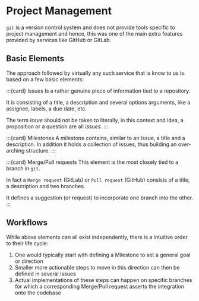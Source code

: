 # Project Management

`git` is a version control system and does not provide tools specific to project management and hence, this was one of the main extra features provided by services like GitHub or GitLab.

## Basic Elements
The approach followed by virtually any such service that is know to us is based on a few basic elements:

:::{card} Issues
Is a rather genuine piece of information tied to a repository.

It is consisting of a title, a description and several options arguments, like a assignee, labels, a due date, etc.

The term _issue_ should not be taken to literally, in this context and idea, a proposition or a question are all _issues_.
:::

:::{card} Milestones
A milestone contains, similar to an Issue, a title and a description.
In addition it holds a collection of issues, thus building an over-arching structure.
:::

:::{card} Merge/Pull requests
This element is the most closely tied to a branch in `git`.

In fact a `Merge request` (GitLab) or `Pull request` (GitHub) consists of a title, a description and two branches.

It defines a suggestion (or request) to incorporate one branch into the other.
:::

## Workflows

While above elements can all exist independently, there is a intuitive order to their life cycle:

1. One would typically start with defining a Milestone to set a general goal or direction
2. Smaller more actionable steps to move in this direction can then be defined in several Issues
3. Actual implementations of these steps can happen on specific branches for which a corresponding Merge/Pull request asserts the integration onto the codebase

